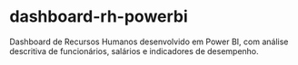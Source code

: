 # dashboard-rh-powerbi
Dashboard de Recursos Humanos desenvolvido em Power BI, com análise descritiva de funcionários, salários e indicadores de desempenho.
